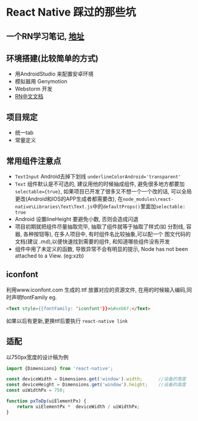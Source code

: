 # React Native 踩过的那些坑

## 一个RN学习笔记, [地址](https://github.com/crazycodeboy/RNStudyNotes/) 

## 环境搭建(比较简单的方式)
* 用AndroidStudio 来配置安卓环境
* 模拟器用 Genymotion
* Webstorm 开发
* [RN中文文档](https://reactnative.cn/docs/0.47/getting-started.html)

## 项目规定
* 统一tab
* 常量定义

## 常用组件注意点
* `TextInput` Android去掉下划线 `underlineColorAndroid='transparent'`
* `Text` 组件默认是不可选的, 建议用他的时候抽成组件, 避免很多地方都要加 `selectable={true}`,
 如果项目已开发了很多又不想一个一个改的话, 可以全局更改(Android和IOS的APP生成者都需要改),
  在`node_modules\react-native\Libraries\Text\Text.js`中的`defaultProps()`里面加`selectable: true`
* Android 设置lineHeight 要避免小数, 否则会造成闪退
* 项目初期就把组件尽量抽取完毕, 抽取了组件就等于抽取了样式(如 分割线, 容器, 各种按钮等), 在多人项目中, 有时组件名比较抽象,可以配一个
    图文代码的文档(建议 .md),以便快速找到需要的组件, 和知道哪些组件没有开发
* 组件中用了未定义的函数, 导致异常不会有明显的提示, Node has not been attached to a View. (eg:xzb)

## iconfont
利用www.iconfont.com 生成的.ttf 放置对应的资源文件, 在用的时候输入编码,同时声明fontFamily
eg.
```html
<Text style={{fontFamily: 'iconfont'}}>&#xeb6f;</Text>
```

如果以后有更新,更换ttf后要执行 `react-native link`

## 适配

以750px宽度的设计稿为例

```js
import {Dimensions} from 'react-native';

const deviceWidth = Dimensions.get('window').width;      //设备的宽度
const deviceHeight = Dimensions.get('window').height;    //设备的高度
const uiWidthPx = 750;

function pxToDp(uiElementPx) {
    return uiElementPx *  deviceWidth / uiWidthPx;
}
```
